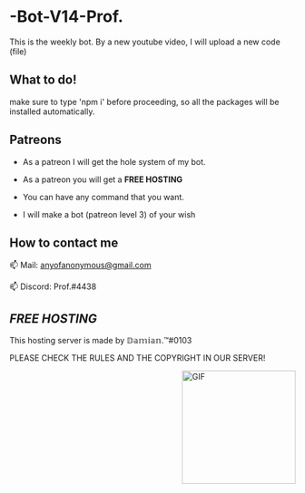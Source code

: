 # -Bot-V14-Prof.
This is the weekly bot. By a new youtube video, I will upload a new code (file)
## What to do!

make sure to type 'npm i' before proceeding, so all the packages will be installed automatically.

## Patreons

- As a patreon I will get the hole system of my bot.

- As a patreon you will get a **FREE HOSTING**

- You can have any command that you want. 

- I will make a bot (patreon level 3) of your wish

## How to contact me

📫 Mail: anyofanonymous@gmail.com

📫 Discord: Prof.#4438


## *FREE HOSTING* 

This hosting server is made by 𝔻𝕒𝕞𝕚𝕒𝕟.™#0103 

PLEASE CHECK THE RULES AND THE COPYRIGHT IN OUR SERVER! 


<img align="right" alt="GIF" height="200px" src="https://64.media.tumblr.com/72d5855e55a1971645b927c14debc7ce/tumblr_mtjget4P4m1ru39xmo1_500.gif"/>
